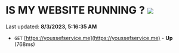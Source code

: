 # IS MY WEBSITE RUNNING ? [![](https://img.shields.io/static/v1?label=Sponsor&message=%E2%9D%A4&logo=GitHub&color=%23fe8e86)](https://github.com/sponsors/<username>)

Last updated: **8/3/2023, 5:16:35 AM**

- `GET` [https://youssefservice.me](https://youssefservice.me) - **Up** (768ms)
